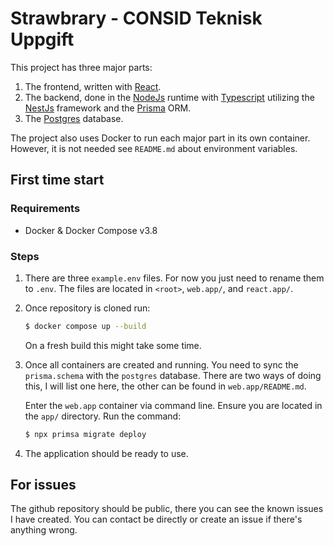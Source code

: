 # Strawbrary - CONSID Teknisk Uppgift
This project has three major parts:

1. The frontend, written with [React](https://reactjs.org/).
2. The backend, done in the [NodeJs](https://nodejs.org/en/) runtime with [Typescript](https://www.typescriptlang.org/) utilizing the [NestJs](https://nestjs.com/) framework and the [Prisma](https://www.prisma.io/) ORM.   
3. The [Postgres](https://www.postgresql.org/) database.

The project also uses Docker to run each major part in its own container. However, it is not needed see `README.md` about environment variables.

## First time start
### Requirements
* Docker & Docker Compose v3.8

### Steps
1.  There are three `example.env` files. For now you just need to rename them to `.env`. The files are located in `<root>`, `web.app/`, and `react.app/`.

2.  Once repository is cloned run:
    ```bash
    $ docker compose up --build
    ```
    On a fresh build this might take some time.

3.  Once all containers are created and running. You need to sync the `prisma.schema` with the `postgres` database. There are two ways of doing this, I will list one here, the other can be found in `web.app/README.md`.

    Enter the `web.app` container via command line.
    Ensure you are located in the `app/` directory.
    Run the command:
    ```bash
    $ npx primsa migrate deploy
    ```

4. The application should be ready to use.

## For issues
The github repository should be public, there you can see the known issues I have created. You can contact be directly or create an issue if there's anything wrong.
